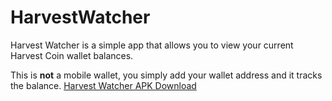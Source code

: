 # HarvestWatcher
Harvest Watcher is a simple app that allows you to view your current Harvest Coin wallet balances.

This is **not** a mobile wallet, you simply add your wallet address and it tracks the balance.
[Harvest Watcher APK Download](https://github.com/KVINTH/HarvestWatcher/raw/master/HarvestWatcher-0.6.apk "Harvest Watcher APK Download")

